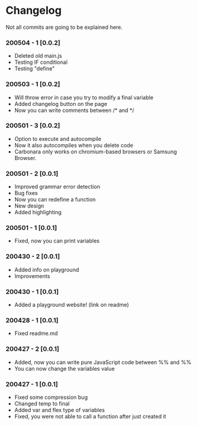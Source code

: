 # Changelog

Not all commits are going to be explained here.

### 200504 - 1 [0.0.2]
- Deleted old main.js
- Testing IF conditional
- Testing "define"

### 200503 - 1 [0.0.2]
- Will throw error in case you try to modify a final variable
- Added changelog button on the page
- Now you can write comments between /* and */

### 200501 - 3 [0.0.2]
- Option to execute and autocompile
- Now it also autocompiles when you delete code 
- Carbonara only works on chromium-based browsers or Samsung Browser.

### 200501 - 2 [0.0.1]
- Improved grammar error detection
- Bug fixes
- Now you can redefine a function
- New design
- Added highlighting

### 200501 - 1 [0.0.1]
- Fixed, now you can print variables

### 200430 - 2 [0.0.1]
- Added info on playground
- Improvements

### 200430 - 1 [0.0.1]
- Added a playground website! (link on readme)

### 200428 - 1 [0.0.1]
- Fixed readme.md

### 200427 - 2 [0.0.1]
- Added, now you can write pure JavaScript code between %% and %%
- You can now change the variables value

### 200427 - 1 [0.0.1]
- Fixed some compression bug
- Changed temp to final
- Added var and flex type of variables
- Fixed, you were not able to call a function after just created it